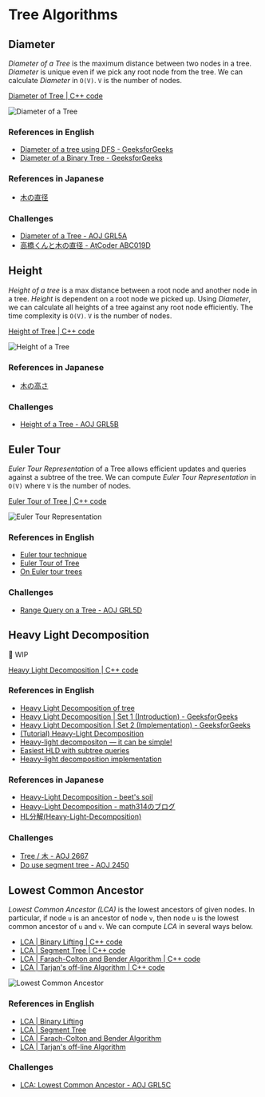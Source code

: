 # Tree Algorithms

## Diameter
*Diameter of a Tree* is the maximum distance between two nodes in a tree.
*Diameter* is unique even if we pick any root node from the tree.
We can calculate *Diameter* in `O(V)`. `V` is the number of nodes.

[Diameter of Tree | C++ code](diameter.hpp)

![Diameter of a Tree](resources/diameter.drawio.svg)

### References in English
- [Diameter of a tree using DFS - GeeksforGeeks](https://www.geeksforgeeks.org/diameter-tree-using-dfs/)
- [Diameter of a Binary Tree - GeeksforGeeks](https://www.geeksforgeeks.org/diameter-of-a-binary-tree/)

### References in Japanese
- [木の直径](http://www.prefield.com/algorithm/graph/tree_diameter.html)

### Challenges
- [Diameter of a Tree - AOJ GRL5A](https://onlinejudge.u-aizu.ac.jp/problems/GRL_5_A)
- [高橋くんと木の直径 - AtCoder ABC019D](https://atcoder.jp/contests/abc019/tasks/abc019_4)

## Height
*Height of a tree* is a max distance between a root node and another node in a tree.
*Height* is dependent on a root node we picked up.
Using *Diameter*, we can calculate all heights of a tree against any root node efficiently. The time complexity is `O(V)`. `V` is the number of nodes.

[Height of Tree | C++ code](height.hpp)

![Height of a Tree](resources/height.drawio.svg)

### References in Japanese
- [木の高さ](http://www.prefield.com/algorithm/graph/tree_height.html)

### Challenges
- [Height of a Tree - AOJ GRL5B](https://onlinejudge.u-aizu.ac.jp/problems/GRL_5_A)


## Euler Tour

*Euler Tour Representation* of a Tree allows efficient updates and queries against a subtree of the tree.
We can compute *Euler Tour Representation* in `O(V)` where `V` is the number of nodes.

[Euler Tour of Tree | C++ code](euler_tour.hpp)

![Euler Tour Representation](resources/euler_tour.drawio.svg)

### References in English
- [Euler tour technique](https://en.wikipedia.org/wiki/Euler_tour_technique)
- [Euler Tour of Tree](https://www.geeksforgeeks.org/euler-tour-tree/)
- [On Euler tour trees](https://codeforces.com/blog/entry/18369)

### Challenges
- [Range Query on a Tree - AOJ GRL5D](https://onlinejudge.u-aizu.ac.jp/problems/GRL_5_D)


## Heavy Light Decomposition
🚧 WIP

[Heavy Light Decomposition | C++ code](heavy-light-decomposition.hpp)

### References in English

- [Heavy Light Decomposition of tree](https://iq.opengenus.org/heavy-light-decomposition/)
- [Heavy Light Decomposition | Set 1 (Introduction) - GeeksforGeeks](https://www.geeksforgeeks.org/heavy-light-decomposition-set-1-introduction/)
- [Heavy Light Decomposition | Set 2 (Implementation) - GeeksforGeeks](https://www.geeksforgeeks.org/heavy-light-decomposition-set-2-implementation/)
- [(Tutorial) Heavy-Light Decomposition](https://discuss.codechef.com/t/tutorial-heavy-light-decomposition/69423)
- [Heavy-light decompositon — it can be simple!](https://codeforces.com/blog/entry/12239)
- [Easiest HLD with subtree queries](https://codeforces.com/blog/entry/53170)
- [Heavy-light decomposition implementation](https://codeforces.com/blog/entry/22072)

### References in Japanese
- [Heavy-Light Decomposition - beet's soil](https://beet-aizu.hatenablog.com/entry/2017/12/12/235950)
- [Heavy-Light Decomposition - math314のブログ](https://math314.hateblo.jp/entry/2014/06/24/220107)
- [HL分解(Heavy-Light-Decomposition)](https://ei1333.github.io/luzhiled/snippets/tree/heavy-light-decomposition.html)

### Challenges
- [Tree / 木 - AOJ 2667](https://onlinejudge.u-aizu.ac.jp/problems/2667)
- [Do use segment tree - AOJ 2450](https://onlinejudge.u-aizu.ac.jp/problems/2450)


## Lowest Common Ancestor
*Lowest Common Ancestor (LCA)* is the lowest ancestors of given nodes.
In particular, if node `u` is an ancestor of node `v`, then node `u` is the lowest common ancestor of `u` and `v`.
We can compute *LCA* in several ways below.

- [LCA | Binary Lifting | C++ code](lowest-common-ancestor/lca-binary-lifting.hpp)
- [LCA | Segment Tree | C++ code](lowest-common-ancestor/lca-segment-tree.hpp)
- [LCA | Farach-Colton and Bender Algorithm | C++ code](lowest-common-ancestor/lca-farach-colton-bender.hpp)
- [LCA | Tarjan's off-line Algorithm | C++ code](lowest-common-ancestor/lca-tarjan.hpp)

![Lowest Common Ancestor](resources/lca.drawio.svg)

### References in English
- [LCA | Binary Lifting](https://cp-algorithms.com/graph/lca_binary_lifting.html)
- [LCA | Segment Tree](https://cp-algorithms.com/graph/lca.html)
- [LCA | Farach-Colton and Bender Algorithm](https://cp-algorithms.com/graph/lca_farachcoltonbender.html)
- [LCA | Tarjan's off-line Algorithm](https://cp-algorithms.com/graph/lca_tarjan.html)

### Challenges
- [LCA: Lowest Common Ancestor - AOJ GRL5C](https://onlinejudge.u-aizu.ac.jp/problems/GRL_5_C)